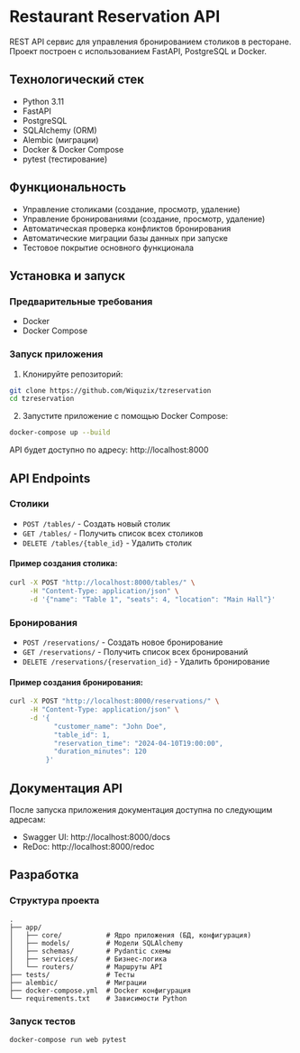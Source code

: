 # Restaurant Reservation API

REST API сервис для управления бронированием столиков в ресторане. Проект построен с использованием FastAPI, PostgreSQL и Docker.

## Технологический стек

- Python 3.11
- FastAPI
- PostgreSQL
- SQLAlchemy (ORM)
- Alembic (миграции)
- Docker & Docker Compose
- pytest (тестирование)

## Функциональность

- Управление столиками (создание, просмотр, удаление)
- Управление бронированиями (создание, просмотр, удаление)
- Автоматическая проверка конфликтов бронирования
- Автоматические миграции базы данных при запуске
- Тестовое покрытие основного функционала

## Установка и запуск

### Предварительные требования

- Docker
- Docker Compose

### Запуск приложения

1. Клонируйте репозиторий:
```bash
git clone https://github.com/Wiquzix/tzreservation
cd tzreservation
```

2. Запустите приложение с помощью Docker Compose:
```bash
docker-compose up --build
```

API будет доступно по адресу: http://localhost:8000

## API Endpoints

### Столики

- `POST /tables/` - Создать новый столик
- `GET /tables/` - Получить список всех столиков
- `DELETE /tables/{table_id}` - Удалить столик

#### Пример создания столика:
```bash
curl -X POST "http://localhost:8000/tables/" \
     -H "Content-Type: application/json" \
     -d '{"name": "Table 1", "seats": 4, "location": "Main Hall"}'
```

### Бронирования

- `POST /reservations/` - Создать новое бронирование
- `GET /reservations/` - Получить список всех бронирований
- `DELETE /reservations/{reservation_id}` - Удалить бронирование

#### Пример создания бронирования:
```bash
curl -X POST "http://localhost:8000/reservations/" \
     -H "Content-Type: application/json" \
     -d '{
           "customer_name": "John Doe",
           "table_id": 1,
           "reservation_time": "2024-04-10T19:00:00",
           "duration_minutes": 120
         }'
```

## Документация API

После запуска приложения документация доступна по следующим адресам:
- Swagger UI: http://localhost:8000/docs
- ReDoc: http://localhost:8000/redoc

## Разработка

### Структура проекта
```
.
├── app/
│   ├── core/           # Ядро приложения (БД, конфигурация)
│   ├── models/         # Модели SQLAlchemy
│   ├── schemas/        # Pydantic схемы
│   ├── services/       # Бизнес-логика
│   └── routers/        # Маршруты API
├── tests/              # Тесты
├── alembic/            # Миграции
├── docker-compose.yml  # Docker конфигурация
└── requirements.txt    # Зависимости Python
```

### Запуск тестов

```bash
docker-compose run web pytest
```